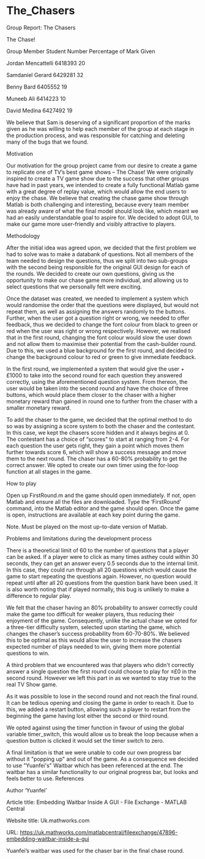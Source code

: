  # The_Chasers

 Group Report: The Chasers
 
 The Chase!
 
 
 Group Member	Student Number	Percentage of Mark Given
 
 Jordan Mencattelli	6418393	20
 
 Samdaniel Gerard	6429281	32
 
 Benny Bard	6405552	19
 
 Muneeb Ali	6414223	10
 
 David Medina	6427492	19
 
 We believe that Sam is deserving of a significant proportion of the marks given as he was willing to help each member of the group at each stage in the production process, and was responsible for catching and deleting many of the bugs that we found.
 
 Motivation
 
 Our motivation for the group project came from our desire to create a game to replicate one of TV’s best game shows – The Chase! We were originally inspired to create a TV game show due to the success that other groups have had in past years, we intended to create a fully functional Matlab game with a great degree of replay value, which would allow the end users to enjoy the chase. We believe that creating the chase game show through Matlab is both challenging and interesting, because every team member was already aware of what the final model should look like, which meant we had an easily understandable goal to aspire for. We decided to adopt GUI, to make our game more user-friendly and visibly attractive to players.
 
 Methodology
 
 After the initial idea was agreed upon, we decided that the first problem we had to solve was to make a databank of questions. Not all members of the team needed to design the questions, thus we split into two sub-groups with the second being responsible for the original GUI design for each of the rounds. We decided to create our own questions, giving us the opportunity to make our chase game more individual, and allowing us to select questions that we personally felt were exciting. 
 
 Once the dataset was created, we needed to implement a system which would randomise the order that the questions were displayed, but would not repeat them, as well as assigning the answers randomly to the buttons. Further, when the user got a question right or wrong, we needed to offer feedback, thus we decided to change the font colour from black to green or red when the user was right or wrong respectively. However, we realised that in the first round, changing the font colour would slow the user down and not allow them to maximise their potential from the cash-builder round. Due to this, we used a blue background for the first round, and decided to change the background colour to red or green to give immediate feedback.
 
 In the first round, we implemented a system that would give the user +£1000 to take into the second round for each question they answered correctly, using the aforementioned question system. From thereon, the user would be taken into the second round and have the choice of three buttons, which would place them closer to the chaser with a higher monetary reward than gained in round one to further from the chaser with a smaller monetary reward. 
 
 To add the chaser to the game, we decided that the optimal method to do so was by assigning a score system to both the chaser and the contestant. In this case, we kept the chasers score hidden and it always begins at 0. The contestant has a choice of “scores” to start at ranging from 2-4. For each question the user gets right, they gain a point which moves them further towards score 6, which will show a success message and move them to the next round. The chaser has a 60-80% probability to get the correct answer. 
 We opted to create our own timer using the for-loop function at all stages in the game.
 
 How to play
 
 Open up FirstRound.m and the game should open immediately. If not, open Matlab and ensure all the files are downloaded. Type the ‘FirstRound’ command, into the Matlab editor and the game should open.
 Once the game is open, instructions are available at each key point during the game.
 
 Note. Must be played on the most up-to-date version of Matlab.
 
 Problems and limitations during the development process
 
 There is a theoretical limit of 60 to the number of questions that a player can be asked. If a player were to click as many times asthey could within 30 seconds, they can get an answer every 0.5 seconds due to the internal limit. In this case, they could run through all 20 questions which would cause the game to start repeating the questions again. However, no question would repeat until after all 20 questions from the question bank have been used. It is also worth noting that if played normally, this bug is unlikely to make a difference to regular play.
 
 We felt that the chaser having an 80% probability to answer correctly could make the game too difficult for weaker players, thus reducing their enjoyment of the game. Consequently, unlike the actual chase we opted for a three-tier difficulty system, selected upon starting the game, which changes the chaser’s success probability from 60-70-80%. We believed this to be optimal as this would allow the user to increase the chasers expected number of plays needed to win, giving them more potential questions to win. 
 
 A third problem that we encountered was that players who didn't correctly answer a single question the first round could choose to play for ≤£0 in the second round. However we left this part in as we wanted to stay true to the real TV Show game. 
 
As it was possible to lose in the second round and not reach the final round. It can be tedious opening and closing the game in order to reach it. Due to this, we added a restart button, allowing such a player to restart from the beginning the game having lost either the second or third round.
 
We opted against using the timer function in favour of using the global variable timer_switch, this would allow us to break the loop because when a question button is clicked it would set the timer switch to zero.
 
 A final limitation is that we were unable to code our own progress bar without it "popping up" and out of the game. As a consequence we decided to use "Yuanfei's" Waitbar which has been referenced at the end. The waitbar has a similar functionality to our original progress bar, but looks and feels better to use.
 References
 
 Author	‘Yuanfei’
 
 Article title:	Embedding Waitbar Inside A GUI - File Exchange - MATLAB Central
 
 Website title:	Uk.mathworks.com
 
 URL:	https://uk.mathworks.com/matlabcentral/fileexchange/47896-embedding-waitbar-inside-a-gui
 
 Yuanfei’s waitbar was used for the chaser bar in the final chase round.
